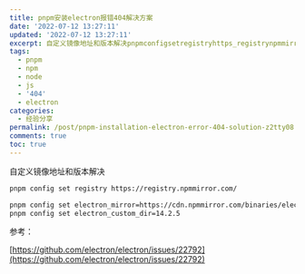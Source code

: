 ```yaml
---
title: pnpm安装electron报错404解决方案
date: '2022-07-12 13:27:11'
updated: '2022-07-12 13:27:11'
excerpt: 自定义镜像地址和版本解决pnpmconfigsetregistryhttps_registrynpmmirrorcompnpmconfigsetelectron_mirror=https_cdnnpmmirrorcombinarieselectronpnpmconfigsetelectron_custom_dir=参考_https_githubcomelectronelectronissues‍
tags:
  - pnpm
  - npm
  - node
  - js
  - '404'
  - electron
categories:
  - 经验分享
permalink: /post/pnpm-installation-electron-error-404-solution-z2tty08.html
comments: true
toc: true
---
```

自定义镜像地址和版本解决

```bash
pnpm config set registry https://registry.npmmirror.com/

pnpm config set electron_mirror=https://cdn.npmmirror.com/binaries/electron/ 
pnpm config set electron_custom_dir=14.2.5
```

参考：

[https://github.com/electron/electron/issues/22792](https://github.com/electron/electron/issues/22792)

‍